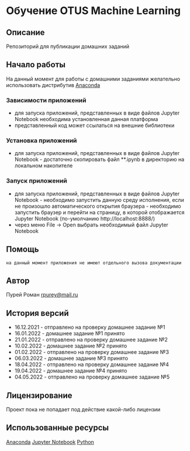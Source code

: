 # Обучение OTUS Machine Learning

## Описание

Репозиторий для публикации домашних заданий

## Начало работы

На данный момент для работы с домашними заданиями желательно использовать дистрибутив [Anaconda](https://www.anaconda.com)

### Зависимости приложений

- для запуска приложений, представленных в виде файлов Jupyter Notebook необходима установленная данная платформа
- представленный код может ссылаться на внешние библиотеки

### Установка приложений

- для запуска приложений, представленных в виде файлов Jupyter Notebook - достаточно скопировать файл **.ipynb в директорию на локальном накопителе

### Запуск приложений

- для запуска приложений, представленных в виде файлов Jupyter Notebook - необходимо запустить данную среду исполнения, если не произошло автоматического открытия браузера - необходимо запустить браузер и перейти на страницу, в которой отображается Jupyter Notebook (по-умолчанию http://localhost:8888/)
- через меню File -> Open выбрать необходимый файл Jupyter Notebook


## Помощь

```
на данный момент приложения не имеют отдельного вызова документации
```

## Автор

Пурей Роман [rpurey@mail.ru](mailto:rpurey@mail.ru)

## История версий

- 16.12.2021 - отправлено на проверку домашнее задание №1
- 16.01.2022 - домашнее задание №1 принято
- 21.01.2022 - отправлено на проверку домашнее задание №2
- 10.02.2022 - домашнее задание №2 принято
- 01.02.2022 - отправлено на проверку домашнее задание №3
- 06.03.2022 - домашнее задание №3 принято
- 18.04.2022 - отправлено на проверку домашнее задание №4
- 19.04.2022 - домашнее задание №4 принято
- 04.05.2022 - отправлено на проверку домашнее задание №5

## Лицензирование

Проект пока не попадает под действие какой-либо лицензии

## Использованные ресурсы

[Anaconda](https://www.anaconda.com)
[Jupyter Notebook](https://jupyter.org)
[Python](https://www.python.org)
